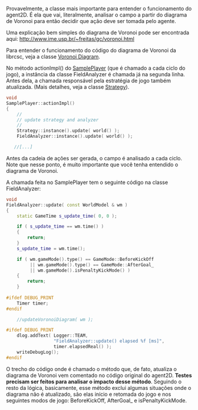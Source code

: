 Provavelmente, a classe mais importante para entender o funcionamento do agent2D. É ela que vai, literalmente, analisar o campo a partir do diagrama de Voronoi para então decidir que ação deve ser tomada pelo agente.

Uma explicação bem simples do diagrama de Voronoi pode ser encontrada aqui: 
http://www.ime.usp.br/~freitas/gc/voronoi.html

Para entender o funcionamento do código do diagrama de Voronoi da librcsc, veja a classe [Voronoi Diagram](https://github.com/RoboCup2D/tutorial/blob/master/sections/VoronoiDiagram.md).

No método actionImpl() do [SamplePlayer](https://github.com/RoboCup2D/tutorial/blob/master/sections/SamplePlayer.md) (que é chamado a cada ciclo do jogo), a instância da classe FieldAnalyzer é chamada já na segunda linha. Antes dela, a chamada responsável pela estratégia de jogo também atualizada. (Mais detalhes, veja a classe [Strategy](https://github.com/RoboCup2D/tutorial/blob/master/sections/Strategy.md)).

```cpp
void
SamplePlayer::actionImpl()
{
    //
    // update strategy and analyzer
    //
    Strategy::instance().update( world() );
    FieldAnalyzer::instance().update( world() );

   //[...]
```
Antes da cadeia de ações ser gerada, o campo é analisado a cada ciclo. Note que nesse ponto, é muito importante que você tenha entendido o diagrama de Voronoi.

A chamada feita no SamplePlayer tem o seguinte código na classe FieldAnalyzer:
```cpp
void
FieldAnalyzer::update( const WorldModel & wm )
{
    static GameTime s_update_time( 0, 0 );

    if ( s_update_time == wm.time() )
    {
        return;
    }
    s_update_time = wm.time();

    if ( wm.gameMode().type() == GameMode::BeforeKickOff
         || wm.gameMode().type() == GameMode::AfterGoal_
         || wm.gameMode().isPenaltyKickMode() )
    {
        return;
    }
    
#ifdef DEBUG_PRINT
    Timer timer;
#endif

    //updateVoronoiDiagram( wm );

#ifdef DEBUG_PRINT
    dlog.addText( Logger::TEAM,
                  "FieldAnalyzer::update() elapsed %f [ms]",
                  timer.elapsedReal() );
    writeDebugLog();
#endif
```
O trecho do código onde é chamado o método que, de fato, atualiza o diagrama de Voronoi vem comentado no código original do agent2D. **Testes precisam ser feitos para analisar o impacto desse método**. 
Seguindo o resto da lógica, basicamente, esse método exclui algumas situações onde o diagrama não é atualizado, são elas início e retomada do jogo e nos seguintes modos de jogo: BeforeKickOff, AfterGoal_ e isPenaltyKickMode.
